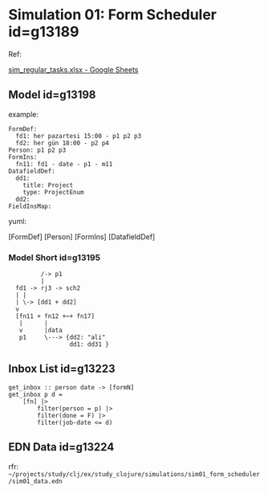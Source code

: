 
# Simulation 01: Form Scheduler id=g13189

Ref:

[sim_regular_tasks.xlsx - Google Sheets](https://docs.google.com/spreadsheets/d/10lRHF-qgi5ScyGjGc-9nsBlg76F4YvjM/edit#gid=474433315)

## Model id=g13198

example:

    FormDef:
      fd1: her pazartesi 15:00 - p1 p2 p3
      fd2: her gün 18:00 - p2 p4
    Person: p1 p2 p3
    FormIns:
      fn11: fd1 - date - p1 - m11
    DatafieldDef:
      dd1: 
        title: Project
        type: ProjectEnum
      dd2:
    FieldInsMap:

yuml:

  [FormDef]
  [Person]
  [FormIns]
	[DatafieldDef]

### Model Short id=g13195

             /-> p1
             |
      fd1 -> rj3 -> sch2
      | |
      | \-> [dd1 + dd2]
      v
      [fn11 + fn12 +⋯+ fn17]
       |      |
       v      |data
       p1     \---> {dd2: "ali"
                     dd1: dd31 }

## Inbox List id=g13223

```{r}
get_inbox :: person date -> [formN]
get_inbox p d =
	[fn] |>
		filter(person = p) |>
		filter(done = F) |>
		filter(job-date <= d)
```

## EDN Data id=g13224

rfr: `~/projects/study/clj/ex/study_clojure/simulations/sim01_form_scheduler/sim01_data.edn`

